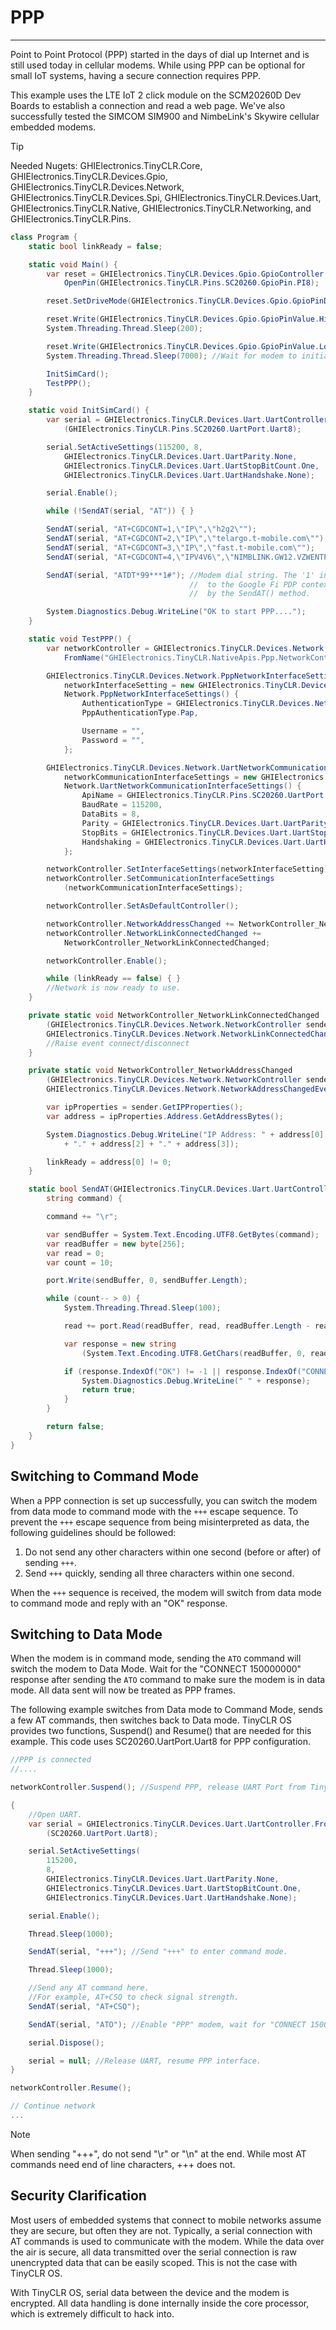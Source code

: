 # PPP
---

Point to Point Protocol (PPP) started in the days of dial up Internet and is still used today in cellular modems. While using PPP can be optional for small IoT systems, having a secure connection requires PPP.

This example uses the LTE IoT 2 click module on the SCM20260D Dev Boards to establish a connection and read a web page. We've also successfully tested the SIMCOM SIM900 and NimbeLink's Skywire cellular embedded modems.

>[!TIP]
>Needed Nugets: GHIElectronics.TinyCLR.Core, GHIElectronics.TinyCLR.Devices.Gpio, GHIElectronics.TinyCLR.Devices.Network, GHIElectronics.TinyCLR.Devices.Spi, GHIElectronics.TinyCLR.Devices.Uart, GHIElectronics.TinyCLR.Native, GHIElectronics.TinyCLR.Networking, and GHIElectronics.TinyCLR.Pins.

```cs
class Program {
    static bool linkReady = false;

    static void Main() {
        var reset = GHIElectronics.TinyCLR.Devices.Gpio.GpioController.GetDefault().
            OpenPin(GHIElectronics.TinyCLR.Pins.SC20260.GpioPin.PI8);

        reset.SetDriveMode(GHIElectronics.TinyCLR.Devices.Gpio.GpioPinDriveMode.Output);

        reset.Write(GHIElectronics.TinyCLR.Devices.Gpio.GpioPinValue.High);
        System.Threading.Thread.Sleep(200);

        reset.Write(GHIElectronics.TinyCLR.Devices.Gpio.GpioPinValue.Low);
        System.Threading.Thread.Sleep(7000); //Wait for modem to initialize.

        InitSimCard();
        TestPPP();
    }

    static void InitSimCard() {
        var serial = GHIElectronics.TinyCLR.Devices.Uart.UartController.FromName
            (GHIElectronics.TinyCLR.Pins.SC20260.UartPort.Uart8);

        serial.SetActiveSettings(115200, 8,
            GHIElectronics.TinyCLR.Devices.Uart.UartParity.None,
            GHIElectronics.TinyCLR.Devices.Uart.UartStopBitCount.One,
            GHIElectronics.TinyCLR.Devices.Uart.UartHandshake.None);

        serial.Enable();

        while (!SendAT(serial, "AT")) { }

        SendAT(serial, "AT+CGDCONT=1,\"IP\",\"h2g2\"");                      //Google Fi.
        SendAT(serial, "AT+CGDCONT=2,\"IP\",\"telargo.t-mobile.com\"");      //T-Mobile.
        SendAT(serial, "AT+CGDCONT=3,\"IP\",\"fast.t-mobile.com\"");         //T-Mobile.
        SendAT(serial, "AT+CGDCONT=4,\"IPV4V6\",\"NIMBLINK.GW12.VZWENTP\""); //NimbeLink.

        SendAT(serial, "ATDT*99***1#"); //Modem dial string. The '1' in this string points
                                        //  to the Google Fi PDP context previously defined
                                        //  by the SendAT() method.

        System.Diagnostics.Debug.WriteLine("OK to start PPP....");
    }

    static void TestPPP() {
        var networkController = GHIElectronics.TinyCLR.Devices.Network.NetworkController.
            FromName("GHIElectronics.TinyCLR.NativeApis.Ppp.NetworkController");

        GHIElectronics.TinyCLR.Devices.Network.PppNetworkInterfaceSettings
            networkInterfaceSetting = new GHIElectronics.TinyCLR.Devices.
            Network.PppNetworkInterfaceSettings() {
                AuthenticationType = GHIElectronics.TinyCLR.Devices.Network.
                PppAuthenticationType.Pap,

                Username = "",
                Password = "",
            };

        GHIElectronics.TinyCLR.Devices.Network.UartNetworkCommunicationInterfaceSettings
            networkCommunicationInterfaceSettings = new GHIElectronics.TinyCLR.Devices.
            Network.UartNetworkCommunicationInterfaceSettings() {
                ApiName = GHIElectronics.TinyCLR.Pins.SC20260.UartPort.Uart8,
                BaudRate = 115200,
                DataBits = 8,
                Parity = GHIElectronics.TinyCLR.Devices.Uart.UartParity.None,
                StopBits = GHIElectronics.TinyCLR.Devices.Uart.UartStopBitCount.One,
                Handshaking = GHIElectronics.TinyCLR.Devices.Uart.UartHandshake.None,
            };

        networkController.SetInterfaceSettings(networkInterfaceSetting);
        networkController.SetCommunicationInterfaceSettings
            (networkCommunicationInterfaceSettings);

        networkController.SetAsDefaultController();

        networkController.NetworkAddressChanged += NetworkController_NetworkAddressChanged;
        networkController.NetworkLinkConnectedChanged +=
            NetworkController_NetworkLinkConnectedChanged;

        networkController.Enable();

        while (linkReady == false) { }
        //Network is now ready to use.
    }

    private static void NetworkController_NetworkLinkConnectedChanged
        (GHIElectronics.TinyCLR.Devices.Network.NetworkController sender,
        GHIElectronics.TinyCLR.Devices.Network.NetworkLinkConnectedChangedEventArgs e) {
        //Raise event connect/disconnect
    }

    private static void NetworkController_NetworkAddressChanged
        (GHIElectronics.TinyCLR.Devices.Network.NetworkController sender,
        GHIElectronics.TinyCLR.Devices.Network.NetworkAddressChangedEventArgs e) {

        var ipProperties = sender.GetIPProperties();
        var address = ipProperties.Address.GetAddressBytes();

        System.Diagnostics.Debug.WriteLine("IP Address: " + address[0] + "." + address[1]
            + "." + address[2] + "." + address[3]);

        linkReady = address[0] != 0;
    }

    static bool SendAT(GHIElectronics.TinyCLR.Devices.Uart.UartController port,
        string command) {

        command += "\r";

        var sendBuffer = System.Text.Encoding.UTF8.GetBytes(command);
        var readBuffer = new byte[256];
        var read = 0;
        var count = 10;

        port.Write(sendBuffer, 0, sendBuffer.Length);

        while (count-- > 0) {
            System.Threading.Thread.Sleep(100);

            read += port.Read(readBuffer, read, readBuffer.Length - read);

            var response = new string
                (System.Text.Encoding.UTF8.GetChars(readBuffer, 0, read));

            if (response.IndexOf("OK") != -1 || response.IndexOf("CONNECT") != -1) {
                System.Diagnostics.Debug.WriteLine(" " + response);
                return true;
            }
        }

        return false;
    }
}
```

## Switching to Command Mode

When a PPP connection is set up successfully, you can switch the modem from data mode to command mode with the `+++` escape sequence. To prevent the `+++` escape sequence from being misinterpreted as data, the following guidelines should be followed: 
 
1) Do not send any other characters within one second (before or after) of sending `+++`.  
2) Send `+++` quickly, sending all three characters within one second. 
 
When the `+++` sequence is received, the modem will switch from data mode to command mode and reply with an "OK" response. 

## Switching to Data Mode
When the modem is in command mode, sending the `ATO` command will switch the modem to Data Mode. Wait for the "CONNECT 150000000" response after sending the `ATO` command to make sure the modem is in data mode. All data sent will now be treated as PPP frames.

The following example switches from Data mode to Command Mode, sends a few AT commands, then switches back to Data mode. TinyCLR OS provides two functions, Suspend() and Resume() that are needed for this example. This code uses SC20260.UartPort.Uart8 for PPP configuration.

```cs
//PPP is connected
//....

networkController.Suspend(); //Suspend PPP, release UART Port from TinyCLR OS.

{
    //Open UART.
    var serial = GHIElectronics.TinyCLR.Devices.Uart.UartController.FromName
        (SC20260.UartPort.Uart8);

    serial.SetActiveSettings(
        115200,
        8,
        GHIElectronics.TinyCLR.Devices.Uart.UartParity.None,
        GHIElectronics.TinyCLR.Devices.Uart.UartStopBitCount.One,
        GHIElectronics.TinyCLR.Devices.Uart.UartHandshake.None);

    serial.Enable();

    Thread.Sleep(1000);

    SendAT(serial, "+++"); //Send "+++" to enter command mode.

    Thread.Sleep(1000);

    //Send any AT command here. 
    //For example, AT+CSQ to check signal strength.
    SendAT(serial, "AT+CSQ");

    SendAT(serial, "ATO"); //Enable "PPP" modem, wait for "CONNECT 150000000" response.

    serial.Dispose();

    serial = null; //Release UART, resume PPP interface.
}

networkController.Resume();

// Continue network
...
```

> [!NOTE]
> When sending "+++", do not send "\r" or "\n" at the end. While most AT commands need end of line characters, +++ does not.

## Security Clarification

Most users of embedded systems that connect to mobile networks assume they are secure, but often they are not. Typically, a serial connection with AT commands is used to communicate with the modem. While the data over the air is secure, all data transmitted over the serial connection is raw unencrypted data that can be easily scoped. This is not the case with TinyCLR OS.

With TinyCLR OS, serial data between the device and the modem is encrypted. All data handling is done internally inside the core processor, which is extremely difficult to hack into.

